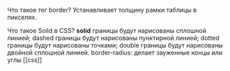 Что такое тег border?
Устанавливает толщину рамки таблицы в пикселях.

Что такое Solid в CSS?
**solid** границы будут нарисованы сплошной линией; dashed границы будут нарисованы пунктирной линией; dotted границы будут нарисованы точками; double границы будут нарисованы двойной сплошной линией.
border-radius: делает зауженные концы или углы
[[css]]